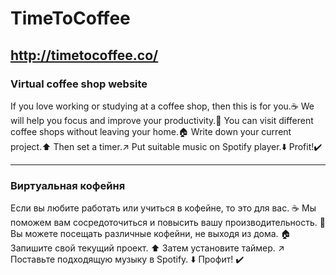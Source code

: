 # TimeToCoffee
## http://timetocoffee.co/
### Virtual coffee shop website
If you love working or studying at a coffee shop, then this is for you.☕
We will help you focus and improve your productivity.🚀
You can visit different coffee shops without leaving your home.🏠
Write down your current project.⬆️
Then set a timer.↗️
Put suitable music on Spotify player.⬇️
Profit!✔️
***

### Виртуальная кофейня
Если вы любите работать или учиться в кофейне, то это для вас. ☕
Мы поможем вам сосредоточиться и повысить вашу производительность. 🚀
Вы можете посещать различные кофейни, не выходя из дома. 🏠
Запишите свой текущий проект. ⬆️
Затем установите таймер. ↗️
Поставьте подходящую музыку в Spotify. ⬇️
Профит! ✔️
